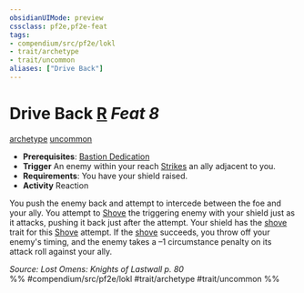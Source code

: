 ```yaml
---
obsidianUIMode: preview
cssclass: pf2e,pf2e-feat
tags:
- compendium/src/pf2e/lokl
- trait/archetype
- trait/uncommon
aliases: ["Drive Back"]
---
```

# Drive Back  [R](../../rules/core-rulebook/chapter-9-playing-the-game.md#Actions "Reaction") *Feat 8*  
[archetype](../../rules/traits/archetype.md)  [uncommon](../../rules/traits/uncommon.md)  

- **Prerequisites**: [Bastion Dedication](bastion-dedication-apg.md)
- **Trigger** An enemy within your reach [Strikes](../../rules/actions/strike.md) an ally adjacent to you.
- **Requirements**: You have your shield raised.
- **Activity** Reaction

You push the enemy back and attempt to intercede between the foe and your ally. You attempt to [Shove](../../rules/actions/shove.md) the triggering enemy with your shield just as it attacks, pushing it back just after the attempt. Your shield has the [shove](../../rules/traits/shove.md) trait for this [Shove](../../rules/actions/shove.md) attempt. If the [shove](../../rules/actions/shove.md) succeeds, you throw off your enemy's timing, and the enemy takes a –1 circumstance penalty on its attack roll against your ally.

*Source: Lost Omens: Knights of Lastwall p. 80*  
%% #compendium/src/pf2e/lokl #trait/archetype #trait/uncommon %%